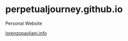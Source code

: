 perpetualjourney.github.io
==========================

Personal Website

[lorenzopaoliani.info](http://lorenzopaoliani.info)
